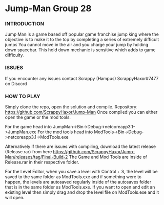 # Jump-Man Group 28

### INTRODUCTION
  Jump Man is a game based off popular game franchise jump king where the objective is to make it to the top by completing a series of extremely difficult jumps
  You cannot move in the air and you charge your jump by holding down spacebar. This hold down mechanic is sensitive which adds to game difficulty.
  
### ISSUES
  If you encounter any issues contact Scrappy (Hampus) ScrappyHaxor#7477 on Discord
  
  
### HOW TO PLAY
  Simply clone the repo, open the solution and compile. Repository: https://github.com/ScrappyHaxor/Jump-Man
  Once compiled you can either open the game or the mod tools.
  
  For the game head into JumpMan->Bin->Debug->netcoreapp3.1->JumpMan.exe
  For the mod tools head into ModTools->Bin->Debug->netcoreapp3.1->ModTools.exe
  
  Alternatively if there are issues with compiling, download the latest release (Release.rar) from here https://github.com/ScrappyHaxor/Jump-Man/releases/tag/Final-Build-2
  The Game and Mod Tools are inside of Release.rar in their respective folder.

  For the Level Editor, when you save a level with Control + S, the level will be saved to the same folder as ModTools.exe and if something were to happen, the levels are autosaved regularly inside of the autosaves folder that is in the same folder as ModTools.exe. If you want to open and edit an existing level then simply drag and drop the level file on ModTools.exe and it will open.
